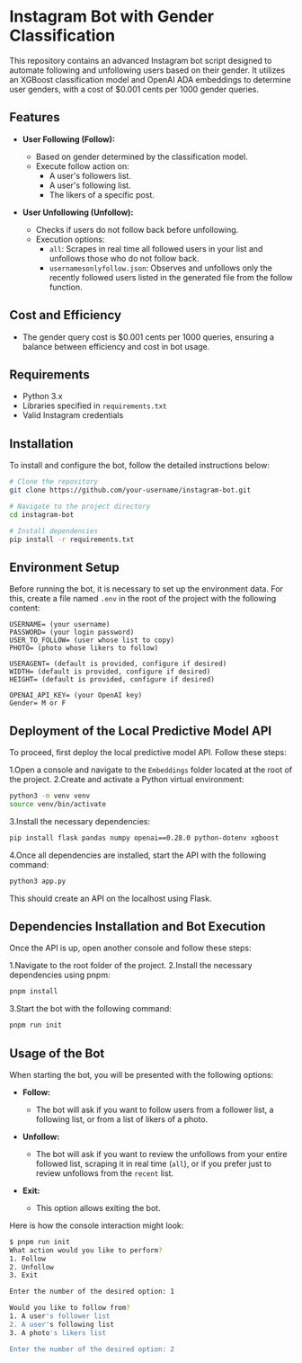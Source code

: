 
# Instagram Bot with Gender Classification

This repository contains an advanced Instagram bot script designed to automate following and unfollowing users based on their gender. It utilizes an XGBoost classification model and OpenAI ADA embeddings to determine user genders, with a cost of $0.001 cents per 1000 gender queries.

## Features

- **User Following (Follow):**
  - Based on gender determined by the classification model.
  - Execute follow action on:
    - A user's followers list.
    - A user's following list.
    - The likers of a specific post.

- **User Unfollowing (Unfollow):**
  - Checks if users do not follow back before unfollowing.
  - Execution options:
    - `all`: Scrapes in real time all followed users in your list and unfollows those who do not follow back.
    - `usernamesonlyfollow.json`: Observes and unfollows only the recently followed users listed in the generated file from the follow function.

## Cost and Efficiency

- The gender query cost is $0.001 cents per 1000 queries, ensuring a balance between efficiency and cost in bot usage.

## Requirements

- Python 3.x
- Libraries specified in `requirements.txt`
- Valid Instagram credentials

## Installation

To install and configure the bot, follow the detailed instructions below:

```bash
# Clone the repository
git clone https://github.com/your-username/instagram-bot.git

# Navigate to the project directory
cd instagram-bot

# Install dependencies
pip install -r requirements.txt
```

## Environment Setup

Before running the bot, it is necessary to set up the environment data. For this, create a file named `.env` in the root of the project with the following content:

```env
USERNAME= (your username)
PASSWORD= (your login password)
USER_TO_FOLLOW= (user whose list to copy)
PHOTO= (photo whose likers to follow)

USERAGENT= (default is provided, configure if desired)
WIDTH= (default is provided, configure if desired)
HEIGHT= (default is provided, configure if desired)

OPENAI_API_KEY= (your OpenAI key)
Gender= M or F
```

## Deployment of the Local Predictive Model API

To proceed, first deploy the local predictive model API. Follow these steps:

1.Open a console and navigate to the `Embeddings` folder located at the root of the project.
2.Create and activate a Python virtual environment:
   ```bash
   python3 -m venv venv
   source venv/bin/activate
   ```
3.Install the necessary dependencies:
   ```bash
   pip install flask pandas numpy openai==0.28.0 python-dotenv xgboost
   ```
4.Once all dependencies are installed, start the API with the following command:
   ```bash
   python3 app.py
   ```
   This should create an API on the localhost using Flask.

## Dependencies Installation and Bot Execution

Once the API is up, open another console and follow these steps:

1.Navigate to the root folder of the project.
2.Install the necessary dependencies using pnpm:
   ```bash
   pnpm install
   ```
3.Start the bot with the following command:
   ```bash
   pnpm run init
   ```

## Usage of the Bot

When starting the bot, you will be presented with the following options:

- **Follow:**
  - The bot will ask if you want to follow users from a follower list, a following list, or from a list of likers of a photo.

- **Unfollow:**
  - The bot will ask if you want to review the unfollows from your entire followed list, scraping it in real time (`all`), or if you prefer just to review unfollows from the `recent` list.

- **Exit:**
  - This option allows exiting the bot.

Here is how the console interaction might look:

```bash
$ pnpm run init
What action would you like to perform?
1. Follow
2. Unfollow
3. Exit

Enter the number of the desired option: 1

Would you like to follow from?
1. A user's follower list
2. A user's following list
3. A photo's likers list

Enter the number of the desired option: 2
```
